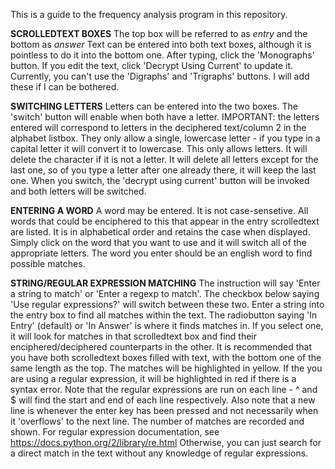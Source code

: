 This is a guide to the frequency analysis program in this repository.

**SCROLLEDTEXT BOXES**
The top box will be referred to as *entry* and the bottom as *answer*
Text can be entered into both text boxes, although it is pointless to do it into the bottom one.
After typing, click the 'Monographs' button. If you edit the text, click 'Decrypt Using Current' to update it.
Currently, you can't use the 'Digraphs' and 'Trigraphs' buttons. I will add these if I can be bothered.

**SWITCHING LETTERS**
Letters can be entered into the two boxes. The 'switch' button will enable when both have a letter.
IMPORTANT: the letters entered will correspond to letters in the deciphered text/column 2 in the alphabet listbox.
They only allow a single, lowercase letter - if you type in a capital letter it will convert it to lowercase.
This only allows letters. It will delete the character if it is not a letter.
It will delete all letters except for the last one, so of you type a letter after one already there, it will keep the last one.
When you switch, the 'decrypt using current' button will be invoked and both letters will be switched.

**ENTERING A WORD**
A word may be entered. It is not case-sensetive.
All words that could be enciphered to this that appear in the entry scrolledtext are listed.
It is in alphabetical order and retains the case when displayed.
Simply click on the word that you want to use and it will switch all of the appropriate letters.
The word you enter should be an english word to find possible matches.

**STRING/REGULAR EXPRESSION MATCHING**
The instruction will say 'Enter a string to match' or 'Enter a regexp to match'.
The checkbox below saying 'Use regular expressions?' will switch between these two.
Enter a string into the entry box to find all matches within the text.
The radiobutton saying 'In Entry' (default) or 'In Answer' is where it finds matches in.
If you select one, it will look for matches in that scrolledtext box and find their enciphered/deciphered counterparts in the other.
It is recommended that you have both scrolledtext boxes filled with text, with the bottom one of the same length as the top.
The matches will be highlighted in yellow.
If the you are using a regular expression, it will be highlighted in red if there is a syntax error.
Note that the regular expressions are run on each line - ^ and $ will find the start and end of each line respectively.
Also note that a new line is whenever the enter key has been pressed and not necessarily when it 'overflows' to the next line.
The number of matches are recorded and shown.
For regular expression documentation, see https://docs.python.org/2/library/re.html
Otherwise, you can just search for a direct match in the text without any knowledge of regular expressions.
